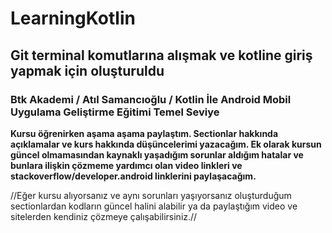 # LearningKotlin
## Git terminal komutlarına alışmak ve kotline giriş yapmak için oluşturuldu
### Btk Akademi / Atıl Samancıoğlu / Kotlin İle Android Mobil Uygulama Geliştirme Eğitimi Temel Seviye
**Kursu öğrenirken aşama aşama paylaştım. Sectionlar hakkında açıklamalar ve kurs hakkında düşüncelerimi yazacağım. Ek olarak kursun güncel olmamasından kaynaklı yaşadığım sorunlar aldığım hatalar ve bunlara ilişkin çözmeme yardımcı olan video linkleri ve stackoverflow/developer.android linklerini paylaşacağım.**

//Eğer kursu alıyorsanız ve aynı sorunları yaşıyorsanız oluşturduğum sectionlardan kodların güncel halini alabilir ya da paylaştığım video ve sitelerden kendiniz çözmeye çalışabilirsiniz.//

